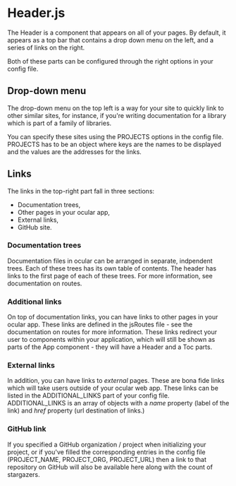 # Header.js

The Header is a component that appears on all of your pages.
By default, it appears as a top bar that contains a drop down menu on the left, and a series of links on the right.

Both of these parts can be configured through the right options in your config file.

## Drop-down menu

The drop-down menu on the top left is a way for your site to quickly link to other similar sites, for instance, if you're writing documentation for a library which is part of a family of libraries.

You can specify these sites using the PROJECTS options in the config file. PROJECTS has to be an object where keys are the names to be displayed and the values are the addresses for the links.

## Links

The links in the top-right part fall in three sections:

- Documentation trees,
- Other pages in your ocular app,
- External links,
- GitHub site.

### Documentation trees

Documentation files in ocular can be arranged in separate, indpendent trees. Each of these trees has its own table of contents. The header has links to the first page of each of these trees. For more information, see documentation on routes.

### Additional links

On top of documentation links, you can have links to other pages in your ocular app. These links are defined in the jsRoutes file - see the documentation on routes for more information. These links redirect your user to components within your application, which will still be shown as parts of the App component - they will have a Header and a Toc parts.

### External links

In addition, you can have links to _external_ pages. These are bona fide links which will take users outside of your ocular web app. These links can be listed in the ADDITIONAL_LINKS part of your config file. ADDITIONAL_LINKS is an array of objects with a _name_ property (label of the link) and _href_ property (url destination of links.)

### GitHub link

If you specified a GitHub organization / project when initializing your project, or if you've filled the corresponding entries in the config file (PROJECT_NAME, PROJECT_ORG, PROJECT_URL) then a link to that repository on GitHub will also be available here along with the count of stargazers.
